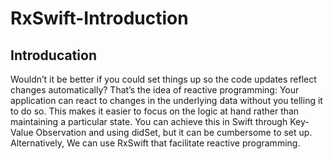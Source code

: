 # RxSwift-Introduction

 ## Introducation
 Wouldn’t it be better if you could set things up so the code updates reflect changes automatically? That’s the idea of reactive programming: Your application can react to changes in the underlying data without you telling it to do so. This makes it easier to focus on the logic at hand rather than maintaining a particular state.
You can achieve this in Swift through Key-Value Observation and using didSet, but it can be cumbersome to set up. Alternatively, We can use RxSwift that facilitate reactive programming.
